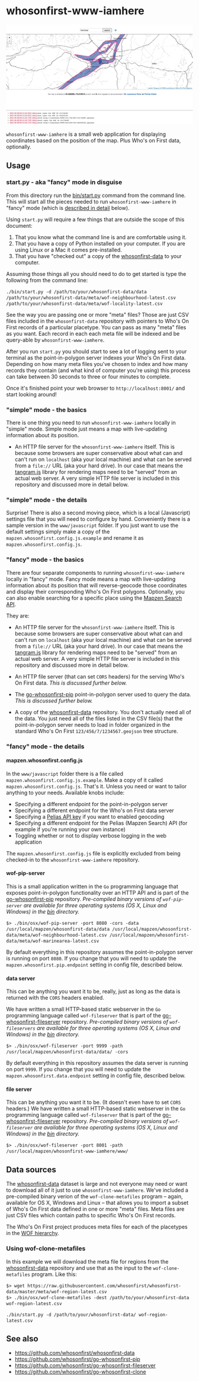 # whosonfirst-www-iamhere

![](images/whosonfirst-www-iamhere.png)

`whosonfirst-www-iamhere` is a small web application for displaying coordinates based on the position of the map. Plus Who's on First data, optionally.

## Usage

### start.py - aka "fancy" mode in disguise

From this directory run the [bin/start.py](bin/start.py) command from the command line. This will start all the pieces needed to run `whosonfirst-www-iamhere` in "fancy" mode (which is [described in detail](https://github.com/whosonfirst/whosonfirst-www-iamhere/tree/master#fancy-mode) below).

Using `start.py` will require a few things that are outside the scope of this document:

1. That you know what the command line is and are comfortable using it.
2. That you have a copy of Python installed on your computer. If you are using Linux or a Mac it comes pre-installed.
3. That you have "checked out" a copy of the [whosonfirst-data](https://github.com/whosonfirst/whosonfirst-data) to your computer.

Assuming those things all you should need to do to get started is type the following from the command line:

```
./bin/start.py -d /path/to/your/whosonfirst-data/data /path/to/your/whosonfirst-data/meta/wof-neighbourhood-latest.csv /path/to/your/whosonfirst-data/meta/wof-locality-latest.csv
```

See the way you are passing one or more "meta" files? Those are just CSV files included in the `whosonfirst-data` repository with pointers to Who's On First records of a particular placetype. You can pass as many "meta" files as you want. Each record in each each meta file will be indexed and be query-able by `whosonfirst-www-iamhere`.

After you run `start.py` you should start to see a lot of logging sent to your terminal as the point-in-polygon server indexes your Who's On First data. Depending on how many meta files you've chosen to index and how many records they contain (and what kind of computer you're using) this process can take between 30 seconds to three or four minutes to complete.

Once it's finished point your web browser to `http://localhost:8001/` and start looking around!

### "simple" mode - the basics

There is one thing you need to run `whosonfirst-www-iamhere` locally in "simple" mode. Simple mode just means a map with live-updating information about its position.

* An HTTP file server for the `whosonfirst-www-iamhere` itself. This is because some browsers are super conservative about what can and can't run on `localhost` (aka your local machine) and what can be served from a `file://` URL (aka your hard drive). In our case that means the [tangram.js](https://github.com/tangrams/tangram) library for rendering maps need to be "served" from an actual web server. A very simple HTTP file server is included in this repository and discussed more in detail below.

### "simple" mode - the details

Surprise! There is also a second moving piece, which is a local (Javascript) settings file that you will need to configure by hand. Conveniently there is a sample version in the `www/javascript` folder. If you just want to use the default settings simply make a copy of the `mapzen.whosonfirst.config.js.example` and rename it as `mapzen.whosonfirst.config.js`.

### "fancy" mode - the basics

There are four separate components to running `whosonfirst-www-iamhere` locally in "fancy" mode. Fancy mode means a map with live-updating information about its position that will reverse-geocode those coordinates and display their corresponding Who's On First polygons. Optionally, you can also enable searching for a specific place using the [Mapzen Search API](https://mapzen.com/projects/search).

They are:

* An HTTP file server for the `whosonfirst-www-iamhere` itself. This is because some browsers are super conservative about what can and can't run on `localhost` (aka your local machine) and what can be served from a `file://` URL (aka your hard drive). In our case that means the [tangram.js](https://github.com/tangrams/tangram) library for rendering maps need to be "served" from an actual web server. A very simple HTTP file server is included in this repository and discussed more in detail below.

* An HTTP file server (that can set `CORS` headers) for the serving Who's On First data. _This is discussed further below._

* The [go-whosonfirst-pip](https://github.com/whosonfirst/go-whosonfirst-pip) point-in-polygon server used to query the data.  _This is discussed further below._

* A copy of the [whosonfirst-data](https://github.com/whosonfirst/whosonfirst-data) repository. You don't actually need all of the data. You just need all of the files listed in the CSV file(s) that the point-in-polygon server needs to load in folder organized in the standard Who's On First `123/456/7/1234567.geojson` tree structure.

### "fancy" mode - the details

#### mapzen.whosonfirst.config.js

In the `www/javascript` folder there is a file called `mapzen.whosonfirst.config.js.example`. Make a copy of it called `mapzen.whosonfirst.config.js`. That's it. Unless you need or want to tailor anything to your needs. Available knobs include:

* Specifying a different endpoint for the point-in-polygon server
* Specifying a different endpoint for the Who's on First data server
* Specifying a [Pelias API key](https://mapzen.com/projects/search) if you want to enabled geocoding
* Specifying a different endpoint for the Pelias (Mapzen Search) API (for example if you're running your own instance)
* Toggling whether or not to display verbose logging in the web application

The `mapzen.whosonfirst.config.js` file is explicitly excluded from being checked-in to the `whosonfirst-www-iamhere` repository.

#### wof-pip-server

This is a small application written in the `Go` programming language that exposes point-in-polygon functionality over an HTTP API and is part of the [go-whosonfirst-pip](https://github.com/whosonfirst/go-whosonfirst-pip/) repository. _Pre-compiled binary versions of `wof-pip-server` are available for three operating systems (OS X, Linux and Windows) in the [bin](bin) directory._

```
$> ./bin/osx/wof-pip-server -port 8080 -cors -data /usr/local/mapzen/whosonfirst-data/data /usr/local/mapzen/whosonfirst-data/meta/wof-neighbourhood-latest.csv /usr/local/mapzen/whosonfirst-data/meta/wof-marinearea-latest.csv 
```

By default everything in this repository assumes the point-in-polygon server is running on port `8080`. If you change that you will need to update the `mapzen.whosonfirst.pip.endpoint` setting in config file, described below.

#### data server

This can be anything you want it to be, really, just as long as the data is returned with the `CORS` headers enabled.

We have written a small HTTP-based static webserver in the `Go` programming language called `wof-fileserver` that is part of the [go-whosonfirst-fileserver](https://github.com/whosonfirst/go-whosonfirst-fileserver) repository. _Pre-compiled binary versions of `wof-fileservers` are available for three operating systems (OS X, Linux and Windows) in the [bin](bin) directory._

```
$> ./bin/osx/wof-fileserver -port 9999 -path /usr/local/mapzen/whosonfirst-data/data/ -cors
```

By default everything in this repository assumes the data server is running on port `9999`. If you change that you will need to update the `mapzen.whosonfirst.data.endpoint` setting in config file, described below.

#### file server

This can be anything you want it to be. (It doesn't even have to set `CORS` headers.) We have written a small HTTP-based static webserver in the `Go` programming language called `wof-fileserver` that is part of the [go-whosonfirst-fileserver](https://github.com/whosonfirst/go-whosonfirst-fileserver) repository.  _Pre-compiled binary versions of `wof-fileserver` are available for three operating systems (OS X, Linux and Windows) in the [bin](bin) directory._

```
$> ./bin/osx/wof-fileserver -port 8001 -path /usr/local/mapzen/whosonfirst-www-iamhere/www/
```

## Data sources

The [whosonfirst-data](https://github.com/whosonfirst/whosonfirst-data) dataset is large and not everyone may need or want to download all of it just to use `whosonfirst-www-iamhere`. We've included a pre-compiled binary verion of the `wof-clone-metafiles` program – again, available for OS X, Windows and Linux – that allows you to import a subset of Who's On First data defined in one or more "meta" files. Meta files are just CSV files which contain paths to specific Who's On First records.

The Who's On First project produces meta files for each of the placetypes in the [WOF hierarchy](https://github.com/whosonfirst/whosonfirst-placetypes).

### Using wof-clone-metafiles

In this example we will download the meta file for regions from the [whosonfirst-data](https://github.com/whosonfirst/whosonfirst-data) repository and use that as the input to the `wof-clone-metafiles` program. Like this:

```
$> wget https://raw.githubusercontent.com/whosonfirst/whosonfirst-data/master/meta/wof-region-latest.csv
$> ./bin/osx/wof-clone-metafiles -dest /path/to/your/whosonfirst-data wof-region-latest.csv
```

```
./bin/start.py -d /path/to/your/whosonfirst-data/ wof-region-latest.csv
```

## See also

* https://github.com/whosonfirst/whosonfirst-data
* https://github.com/whosonfirst/go-whosonfirst-pip
* https://github.com/whosonfirst/go-whosonfirst-fileserver
* https://github.com/whosonfirst/go-whosonfirst-clone
